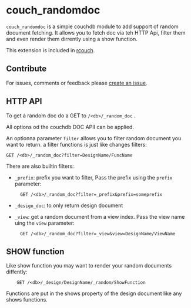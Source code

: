 # couch_randomdoc


`couch_randomdoc` is a simple couchdb module to add support of random
document fetching. It allows you to fetch doc via teh HTTP Api, filter
them and even render them dirrently using a show function.

This extension is included in
[rcouch](https://github.com/refuge/rcouch).

## Contribute

For issues, comments or feedback please [create an issue](https://jira.refuge.io/browse/RCOUCH).

## HTTP API

To get a random doc do a GET to `/<db>/_random_doc` .

All options od the couchdb DOC APII can be applied.

An optionna parameter `filter` allows you to filter random document you
want to return. a filter functions is just like changes filters:

    GET /<db>/_random_doc?filter=DesignName/FuncName

There are also builtin filters:

- `_prefix`: prefix you want to filter, Pass the prefix using the
  `prefix` parameter:

        GET /<db>/_random_doc?filter=_prefix&prefix=someprefix

- `_design_doc`: to only return design document

- `_view`: get a random document from a view index. Pass the view name
  uing the `view` parameter:

        GET /<db>/_random_doc?filter=_view&view=DesignName/ViewName


## SHOW function

Like show function you may want to render your random documents
diffently:

        GET /<db>/_design/DesignName/_random/ShowFunction


Functions are put in the shows property of the design document like any
shows functions.
